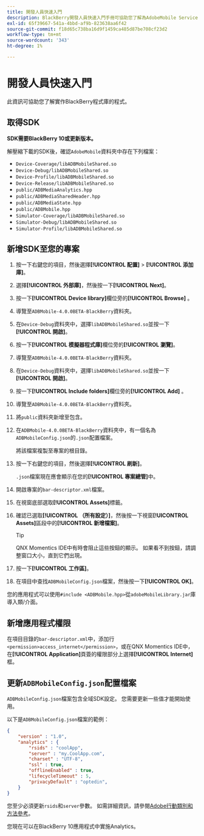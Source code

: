 ```yaml
---
title: 開發人員快速入門
description: BlackBerry開發人員快速入門手冊可協助您了解為AdobeMobile Services實作BlackBerry程式庫的程式。
exl-id: 65f39667-541a-4bbd-af9b-823638aa6f42
source-git-commit: f18d65c738ba16d9f1459ca485d87be708cf23d2
workflow-type: tm+mt
source-wordcount: '343'
ht-degree: 1%

---
```


# 開發人員快速入門

此資訊可協助您了解實作BlackBerry程式庫的程式。

## 取得SDK

**SDK需要BlackBerry 10或更新版本。**

解壓縮下載的SDK後，確認`AdobeMobile`資料夾中存在下列檔案：

* `Device-Coverage/libADBMobileShared.so`
* `Device-Debug/libADBMobileShared.so`
* `Device-Profile/libADBMobileShared.so`
* `Device-Release/libADBMobileShared.so`
* `public/ADBMediaAnalytics.hpp`
* `public/ADBMediaSharedHeader.hpp`
* `public/ADBMediaState.hpp`
* `public/ADBMobile.hpp`
* `Simulator-Coverage/libADBMobileShared.so`
* `Simulator-Debug/libADBMobileShared.so`
* `Simulator-Profile/libADBMobileShared.so`

## 新增SDK至您的專案

1. 按一下右鍵您的項目，然後選擇&#x200B;**[!UICONTROL 配置]** > **[!UICONTROL 添加庫]**。
1. 選擇&#x200B;**[!UICONTROL 外部庫]**，然後按一下&#x200B;**[!UICONTROL Next]**。
1. 按一下&#x200B;**[!UICONTROL Device library]**&#x200B;欄位旁的&#x200B;**[!UICONTROL Browse]** 。
1. 導覽至`ADBMobile-4.0.0BETA-BlackBerry`資料夾。
1. 在`Device-Debug`資料夾中，選擇`libADBMobileShared.so`並按一下&#x200B;**[!UICONTROL 開啟]**。
1. 按一下&#x200B;**[!UICONTROL 模擬器程式庫]**&#x200B;欄位旁的&#x200B;**[!UICONTROL 瀏覽]**。
1. 導覽至`ADBMobile-4.0.0BETA-BlackBerry`資料夾。
1. 在`Device-Debug`資料夾中，選擇`libADBMobileShared.so`並按一下&#x200B;**[!UICONTROL 開啟]**。
1. 按一下&#x200B;**[!UICONTROL Include folders]**&#x200B;欄位旁的&#x200B;**[!UICONTROL Add]** 。
1. 導覽至`ADBMobile-4.0.0BETA-BlackBerry`資料夾。
1. 將`public`資料夾新增至包含。
1. 在`ADBMobile-4.0.0BETA-BlackBerry`資料夾中，有一個名為`ADBMobileConfig.json`的`.json`配置檔案。

   將該檔案複製至專案的根目錄。
1. 按一下右鍵您的項目，然後選擇&#x200B;**[!UICONTROL 刷新]**。

   `.json`檔案現在應會顯示在您的&#x200B;**[!UICONTROL 專案總管]**&#x200B;中。
1. 開啟專案的`bar-descriptor.xml`檔案。
1. 在視窗底部選取&#x200B;**[!UICONTROL Assets]**&#x200B;標籤。
1. 確認已選取&#x200B;**[!UICONTROL （所有設定）]**，然後按一下視窗&#x200B;**[!UICONTROL Assets]**&#x200B;區段中的&#x200B;**[!UICONTROL 新增檔案]**。
   >[!TIP]
   >
   >QNX Momentics IDE中有時會阻止這些按鈕的顯示。 如果看不到按鈕，請調整窗口大小，直到它們出現。

1. 按一下&#x200B;**[!UICONTROL 工作區]**。
1. 在項目中查找`ADBMobileConfig.json`檔案，然後按一下&#x200B;**[!UICONTROL OK]**。

您的應用程式可以使用`#include <ADBMobile.hpp>`從`adobeMobileLibrary.jar`庫導入類/介面。

## 新增應用程式權限 

在項目目錄的`bar-descriptor.xml`中，添加行`<permission>access_internet</permission>`，或在QNX Momentics IDE中，在&#x200B;**[!UICONTROL Application]**&#x200B;頁簽的權限部分上選擇&#x200B;**[!UICONTROL Internet]**&#x200B;框。

## 更新`ADBMobileConfig.json`配置檔案

`ADBMobileConfig.json`檔案包含全域SDK設定。 您需要更新一些值才能開始使用。

以下是`ADBMobileConfig.json`檔案的範例：

```json
{
    "version" : "1.0",
    "analytics" : {
        "rsids" : "coolApp",
        "server" : "my.CoolApp.com",
        "charset" : "UTF-8",
        "ssl" : true,
        "offlineEnabled" : true,
        "lifecycleTimeout" : 5,
        "privacyDefault" : "optedin",
    }
}
```

您至少必須更新`rsids`和`server`參數。 如需詳細資訊，請參閱[Adobe行動類別和方法參考](/help/blackberry/methods.md)。

您現在可以在BlackBerry 10應用程式中實施Analytics。
